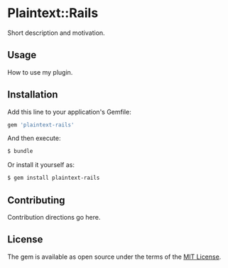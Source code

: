 # Plaintext::Rails
Short description and motivation.

## Usage
How to use my plugin.

## Installation
Add this line to your application's Gemfile:

```ruby
gem 'plaintext-rails'
```

And then execute:
```bash
$ bundle
```

Or install it yourself as:
```bash
$ gem install plaintext-rails
```

## Contributing
Contribution directions go here.

## License
The gem is available as open source under the terms of the [MIT License](https://opensource.org/licenses/MIT).
